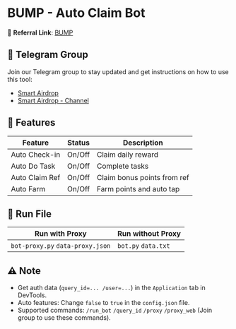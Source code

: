 # BUMP - Auto Claim Bot

🔗 **Referral Link**: [BUMP](https://t.me/MMproBump_bot?start=ref_5914982564)

## 📢 Telegram Group

Join our Telegram group to stay updated and get instructions on how to use this tool:

- [Smart Airdrop](https://t.me/smartairdrop2120)
- [Smart Airdrop - Channel](https://t.me/smartairdrop_channel)

## 🌟 Features

| Feature        | Status | Description                 |
| -------------- | ------ | --------------------------- |
| Auto Check-in  | On/Off | Claim daily reward          |
| Auto Do Task   | On/Off | Complete tasks              |
| Auto Claim Ref | On/Off | Claim bonus points from ref |
| Auto Farm      | On/Off | Farm points and auto tap    |

## 🚀 Run File

| Run with Proxy                   | Run without Proxy   |
| -------------------------------- | ------------------- |
| `bot-proxy.py` `data-proxy.json` | `bot.py` `data.txt` |

## ⚠️ Note

- Get auth data (`query_id=... /user=...`) in the `Application` tab in DevTools.
- Auto features: Change `false` to `true` in the `config.json` file.
- Supported commands: `/run_bot` `/query_id` `/proxy` `/proxy_web` (Join group to use these commands).
